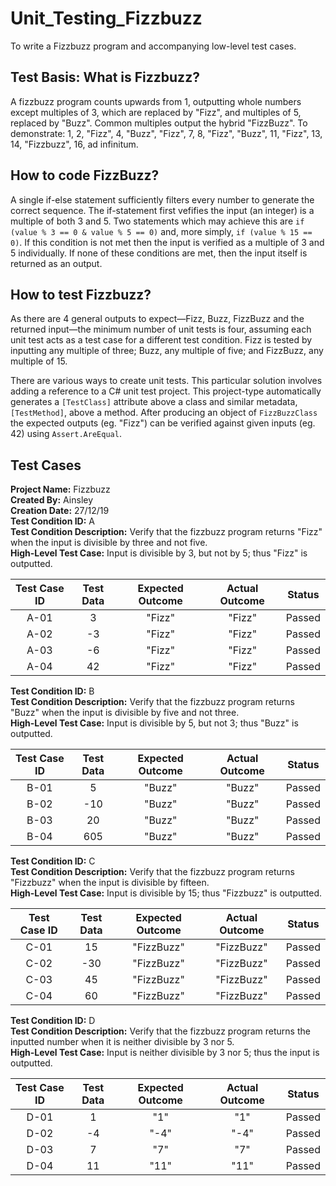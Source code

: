 # Unit_Testing_Fizzbuzz
To write a Fizzbuzz program and accompanying low-level test cases.

## Test Basis: What is Fizzbuzz?
A fizzbuzz program counts upwards from 1, outputting whole numbers except multiples of 3, which are replaced by "Fizz", and multiples of 5, replaced by "Buzz". Common multiples output the hybrid "FizzBuzz". To demonstrate: 1, 2, "Fizz", 4, "Buzz", "Fizz", 7, 8, "Fizz", "Buzz", 11, "Fizz", 13, 14, "Fizzbuzz", 16, ad infinitum.

## How to code FizzBuzz?
A single if-else statement sufficiently filters every number to generate the correct sequence. The if-statement first vefifies the input (an integer) is a multiple of both 3 and 5. Two statements which may achieve this are `if (value % 3 == 0 & value % 5 == 0)` and, more simply, `if (value % 15 == 0)`. If this condition is not met then the input is verified as a multiple of 3 and 5 individually. If none of these conditions are met, then the input itself is returned as an output.

## How to test Fizzbuzz?
As there are 4 general outputs to expect—Fizz, Buzz, FizzBuzz and the returned input—the minimum number of unit tests is four, assuming each unit test acts as a test case for a different test condition. Fizz is tested by inputting any multiple of three; Buzz, any multiple of five; and FizzBuzz, any multiple of 15.

There are various ways to create unit tests. This particular solution involves adding a reference to a C# unit test project. This project-type automatically generates a `[TestClass]` attribute above a class and similar metadata, `[TestMethod]`, above a method. After producing an object of `FizzBuzzClass` the expected outputs (eg. "Fizz") can be verified against given inputs (eg. 42) using `Assert.AreEqual`.

## Test Cases
**Project Name:** Fizzbuzz  
**Created By:** Ainsley  
**Creation Date:** 27/12/19  
**Test Condition ID:** A  
**Test Condition Description:** Verify that the fizzbuzz program returns "Fizz" when the input is divisible by three and not five.  
**High-Level Test Case:** Input is divisible by 3, but not by 5; thus "Fizz" is outputted.

|Test Case ID|Test Data|Expected Outcome|Actual Outcome|Status|
|:----------:|:-------:|:--------------:|:------------:|:----:|
|A-01     |3        |"Fizz"          |"Fizz"        |Passed|
|A-02     |-3       |"Fizz"          |"Fizz"        |Passed|
|A-03     |-6       |"Fizz"          |"Fizz"        |Passed|
|A-04     |42       |"Fizz"          |"Fizz"        |Passed|

**Test Condition ID:** B  
**Test Condition Description:** Verify that the fizzbuzz program returns "Buzz" when the input is divisible by five and not three.  
**High-Level Test Case:** Input is divisible by 5, but not 3; thus "Buzz" is outputted.

|Test Case ID|Test Data|Expected Outcome|Actual Outcome|Status|
|:----------:|:-------:|:--------------:|:------------:|:----:|
|B-01     |5        |"Buzz"          |"Buzz"        |Passed|
|B-02     |-10      |"Buzz"          |"Buzz"        |Passed|
|B-03     |20       |"Buzz"      |"Buzz"    |Passed|
|B-04     |605      |"Buzz"            |"Buzz"          |Passed|

**Test Condition ID:** C  
**Test Condition Description:** Verify that the fizzbuzz program returns "Fizzbuzz" when the input is divisible by fifteen.  
**High-Level Test Case:** Input is divisible by 15; thus "Fizzbuzz" is outputted.

|Test Case ID|Test Data|Expected Outcome|Actual Outcome|Status|
|:----------:|:-------:|:--------------:|:------------:|:----:|
|C-01     |15       |"FizzBuzz"      |"FizzBuzz"    |Passed|
|C-02     |-30      |"FizzBuzz"          |"FizzBuzz"        |Passed|
|C-03     |45       |"FizzBuzz"      |"FizzBuzz"    |Passed|
|C-04     |60       |"FizzBuzz"            |"FizzBuzz"          |Passed|

**Test Condition ID:** D  
**Test Condition Description:** Verify that the fizzbuzz program returns the inputted number when it is neither divisible by 3 nor 5.  
**High-Level Test Case:** Input is neither divisible by 3 nor 5; thus the input is outputted.

|Test Case ID|Test Data|Expected Outcome|Actual Outcome|Status|
|:----------:|:-------:|:--------------:|:------------:|:----:|
|D-01     |1       |"1"          |"1"        |Passed|
|D-02     |-4       |"-4"          |"-4"        |Passed|
|D-03     |7       |"7"      |"7"    |Passed|
|D-04     |11       |"11"            |"11"          |Passed|
